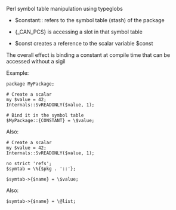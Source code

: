 Perl symbol table manipulation using typeglobs

- $constant:: refers to the symbol table (stash) of the package

- {_CAN_PCS} is accessing a slot in that symbol table

- \$const creates a reference to the scalar variable $const

The overall effect is binding a constant at compile time that can be accessed without a sigil

Example:

```
package MyPackage;

# Create a scalar
my $value = 42;
Internals::SvREADONLY($value, 1);

# Bind it in the symbol table
$MyPackage::{CONSTANT} = \$value;
```

Also:

```
# Create a scalar
my $value = 42;
Internals::SvREADONLY($value, 1);

no strict 'refs';
$symtab = \%{$pkg . '::'};

$symtab->{$name} = \$value;
```

Also:

```
$symtab->{$name} = \@list;
```



